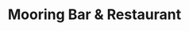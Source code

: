 ---
layout: info
type: Standard
title: Mooring Bar & Restaurant
section: Bars & Bistros
logo: placeholder
ratings: $$
phone: "26800"
email: reservation@moorings.com.vu
address: Lini Highway, Port Vila
description: International cuisine located on Port Vila Habour, Enjoy the spectacular sunset on the beach.
---